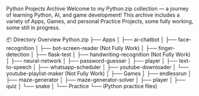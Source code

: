 Python Projects Archive
Welcome to my Python.zip collection — a journey of learning Python, AI, and game development!
This archive includes a variety of Apps, Games, and personal Practice Projects, some fully working, some still in progress.

📦 Directory Overview
Python.zip
├── Apps
│   ├── ai-chatbot
│   ├── face-recognition
│   ├── bot-screen-reader (Not Fully Work)
│   ├── finger-detection
│   ├── flask-test
│   ├── handwriting-recognition (Not Fully Work)
│   ├── neural-network
│   ├── password-guesser
│   ├── player
│   ├── text-to-speech
│   ├── whatsapp-scheduler
│   ├── youtube-downloader
│   └── youtube-playlist-maker (Not Fully Work)
│
├── Games
│   ├── endlessrun
│   ├── maze-generator
│   ├── maze-generator-solver
│   ├── player
│   ├── quiz
│   └── snake
│
└── Practice
    └── (Python practice files)



